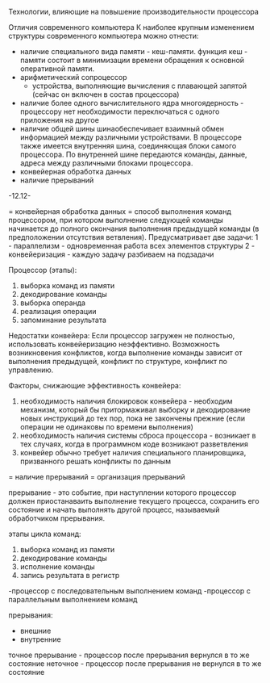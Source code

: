 Технологии, влияющие на повышение производительности процессора

Отличия современного компьютера
К наиболее крупным изменением структуры современного компьютера можно отнести:
- наличие специального вида памяти - кеш-памяти. 
    функция кеш - памяти состоит в минимизации времени обращения к основной оперативной памяти.
- арифметический сопроцессор
    - устройства, выполняющие вычисления с плавающей запятой (сейчас он включен в состав процессора)
- наличие более одного вычислительного ядра
    многоядерность - процессору нет необходимости переключаться с одного приложения на другое
- наличие общей шины
    шинаобеспечивает взаимный обмен информацией между различными устройствами. В процессоре также имеется внутренняя шина, соединяющая блоки самого процессора. По внутренней шине передаются команды, данные, адреса между различными блоками процессора. 
- конвейерная обработка данных
- наличие прерываний

-12.12-

= конвейерная обработка данных =
способ выполнения команд процессором, при котором выполнение следующей команды начинается до полного окончания выполнения предыдущей команды (в предположении отсутствия ветвления).
Предусматривает две задачи:
1 - параллелизм - одновременная работа всех элементов структуры 
2 - конвейеризация - каждую задачу разбиваем на подзадачи

Процессор (этапы): 
1. выборка команд из памяти
2. декодирование команды 
3. выборка операнда
4. реализация операции
5. запоминание результата

Недостатки конвейера:
Если процессор загружен не полностью, использовать конвейеризацию неэффективно. Возможность возникновения конфликтов, когда выполнение команды зависит от выполнения предыдущей, конфликт по структуре, конфликт по управлению.

Факторы, снижающие эффективность конвейера:
1. необходимость наличия блокировок конвейера - необходим механизм, который бы притормаживал выборку и декодирование новых инструкций до тех пор, пока не закончены прежние (если операции не одинаковы по времени выполнения) 
2. необходимость наличия системы сброса процессора - возникает в тех случаях, когда в программном коде возникают разветвления
3. конвейер обычно требует наличия специального планировщика, призванного решать конфликты по данным

= наличие прерываний =
организация прерываний 

прерывание - это событие, при наступлении которого процессор должен приостанаваить выполнение текущего процесса, сохранить его состояние и начать выполнять другой процесс, называемый обработчиком прерывания.

этапы цикла команд:
1. выборка команд из памяти
2. декодирование команды 
3. исполнение команды
4. запись результата в регистр

-процессор с последовательным выполнением команд
-процессор с параллельным выполнением команд

прерывания:
- внешние 
- внутренние

точное прерывание - процессор после прерывания вернулся в то же состояние
неточное - процессор после прерывания не вернулся в то же состояние